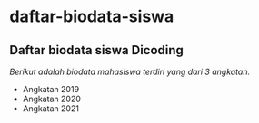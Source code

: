 daftar-biodata-siswa
==
Daftar biodata siswa Dicoding
--
*Berikut adalah biodata mahasiswa terdiri yang dari 3 angkatan.*
- Angkatan 2019
- Angkatan 2020
- Angkatan 2021
